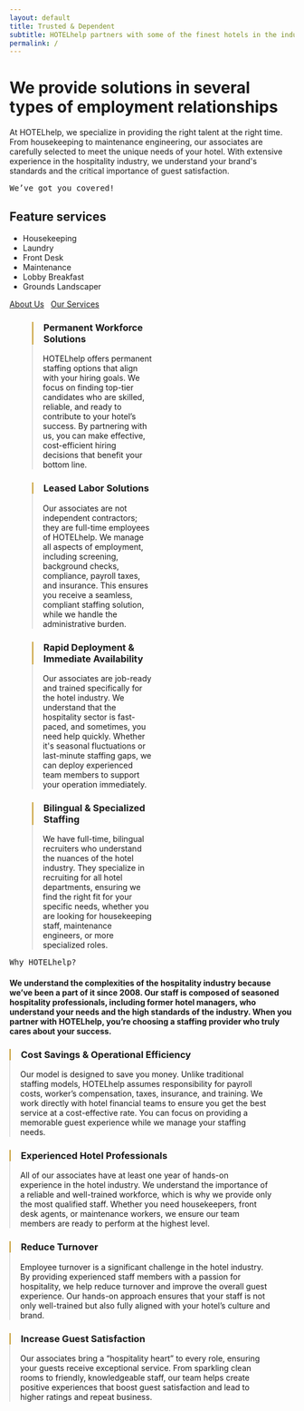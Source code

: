 ```yaml
---
layout: default
title: Trusted & Dependent
subtitle: HOTELhelp partners with some of the finest hotels in the industry
permalink: /
---
```


<div class="home-intro plus-tile-tx">
	<div class="container"> 
		<div class="flex fx-apart fx-wrap">
			<div class="intro">
				<h1>We provide solutions in several types of employment relationships</h1>
				<p>At HOTELhelp, we specialize in providing the right talent at the right time. From housekeeping to maintenance engineering, our associates are carefully selected to meet the unique needs of your hotel. With extensive experience in the hospitality industry, we understand your brand's standards and the critical importance of guest satisfaction.</p>
				<pre>We’ve got you covered!</pre>
				<h2 class="mt-1">Feature services</h2>
				<ul class="list-dash">
					<li>Housekeeping</li>
					<li>Laundry</li>
					<li>Front Desk</li>
					<li>Maintenance</li>
					<li>Lobby Breakfast</li>
					<li>Grounds Landscaper</li>
					<!-- <li>Bartender</li> -->
				</ul>
				<div class="btn-group">
					<a href="/about" class="btn">About Us</a> &nbsp; 
					<a href="/services" class="btn">Our Services</a>
				</div>
			</div>
			<div class="intro-perks">
					<div class="fx-item-2 fx-item-sm-1 mb-3"> 
						<div class="pro-item">
						<h3>Permanent Workforce Solutions</h3>
						<p class="mb-3">HOTELhelp offers permanent staffing options that align with your hiring goals. We focus on finding top-tier candidates who are skilled, reliable, and ready to contribute to your hotel’s success. By partnering with us, you can make effective, cost-efficient hiring decisions that benefit your bottom line.</p>
					</div>
					<div class="pro-item">
						<h3>Leased Labor Solutions</h3>
						<p class="mb-0">Our associates are not independent contractors; they are full-time employees of HOTELhelp. We manage all aspects of employment, including screening, background checks, compliance, payroll taxes, and insurance. This ensures you receive a seamless, compliant staffing solution, while we handle the administrative burden.</p>
					</div>
				</div>
				<div class="fx-item-2 fx-item-sm-1 mb-3">
					<div class="pro-item">
						<h3>Rapid Deployment & Immediate Availability</h3>
						<p class="mb-3">Our associates are job-ready and trained specifically for the hotel industry. We understand that the hospitality sector is fast-paced, and sometimes, you need help quickly. Whether it's seasonal fluctuations or last-minute staffing gaps, we can deploy experienced team members to support your operation immediately.</p>
					</div>
					<div class="pro-item">
						<h3>Bilingual & Specialized Staffing</h3>
						<p class="mb-0">We have full-time, bilingual recruiters who understand the nuances of the hotel industry. They specialize in recruiting for all hotel departments, ensuring we find the right fit for your specific needs, whether you are looking for housekeeping staff, maintenance engineers, or more specialized roles.</p>
					</div>
				</div>
			</div>
			<!-- Services Grid -->
			<!-- <div class="services-grid">
				<div class="flex fx-apart fx-wrap cards center">
					<div class="fx-item-2">
						<div class="card-item sm">
							<a class="card-link" href="/services/housekeeping" title="Housekeeping"></a>
							<div class="card-image">
								{% responsive_image path: assets/service-housekeeping.jpg %}
							</div> 
							<div class="card-meta">
								<h5>Housekeeping</h5>
							</div>
						</div>
					</div>
					<div class="fx-item-2">
						<div class="card-item sm">
							<a class="card-link" href="/services/laundry" title="Laundry"></a>
							<div class="card-image">
								{% responsive_image path: assets/service-laundry.jpg %}
							</div>
							<div class="card-meta">
								<h5>Overnight Housekeeping</h5>
							</div>
						</div>
					</div>
					<div class="fx-item-2">
						<div class="card-item sm">
							<a class="card-link" href="/services/front-desk" title="Front Desk"></a>
							<div class="card-image">
								{% responsive_image path: assets/service-lobby.jpg %}
							</div>
							<div class="card-meta">
								<h5>Front Desk</h5>
							</div>
						</div>
					</div>
					<div class="fx-item-2">
						<div class="card-item sm">
							<a class="card-link" href="/services/bartender" title="Bartender service"></a>
							<div class="card-image">
								{% responsive_image path: assets/service-bartender.jpg %}
							</div>
							<div class="card-meta">
								<h5>Bartender</h5>
							</div>
						</div>
					</div>
					<div class="fx-item-2">
						<div class="card-item sm">
							<a class="card-link" href="/services/maintenance" title="maintenance"></a>
							<div class="card-image">
								{% responsive_image path: assets/service-maintenance.jpg %}
							</div>
							<div class="card-meta"> 
								<h5>Maintenance</h5>
							</div>
						</div>
					</div>
					<div class="fx-item-2">
						<div class="card-item sm">
							<a class="card-link" href="/services/banquet" title="banquet service"></a>
							<div class="card-image">
								{% responsive_image path: assets/service-banquet.jpg %}
							</div>
							<div class="card-meta">
								<h5>Banquet</h5>
							</div>
						</div>
					</div>
					<div class="fx-item-2">
						<div class="card-item sm">
							<a class="card-link" href="/services/lobby-breakfast" title="Lobby Breakfast"></a>
							<div class="card-image">
								{% responsive_image path: assets/service-breakfast.jpg %}
							</div>
							<div class="card-meta">
								<h5>Lobby Breakfast</h5>
							</div>
						</div>
					</div>
					<div class="fx-item-2">
						<div class="card-item sm">
							<a class="card-link" href="/services/grounds" title="Grounds Landscaper"></a>
							<div class="card-image">
								{% responsive_image path: assets/service-landscaper.jpg %}
							</div>
							<div class="card-meta">
								<h5>Grounds</h5>
							</div>
						</div>
					</div>
				</div>
			</div>
		</div> -->
	</div>
</div>

<div class="home-pros">
	<div class="container pt-4 pb-4"> 
		<pre>Why HOTELhelp?</pre>
		<h4 class="mt-1 mb-2">We understand the complexities of the hospitality industry because we’ve been a part of it since 2008. Our staff is composed of seasoned hospitality professionals, including former hotel managers, who understand your needs and the high standards of the industry. When you partner with HOTELhelp, you’re choosing a staffing provider who truly cares about your success.</h4>
		<div class="flex fx-apart fx-wrap pt-2">
			<div class="fx-item-2 fx-item-sm-1 mb-3">
				<div class="pro-item">
					<h3>Cost Savings & Operational Efficiency</h3>
					<p class="mb-3">Our model is designed to save you money. Unlike traditional staffing models, HOTELhelp assumes responsibility for payroll costs, worker’s compensation, taxes, insurance, and training. We work directly with hotel financial teams to ensure you get the best service at a cost-effective rate. You can focus on providing a memorable guest experience while we manage your staffing needs.</p>
				</div>
				<div class="pro-item">
					<h3>Experienced Hotel Professionals</h3>
					<p class="mb-0">All of our associates have at least one year of hands-on experience in the hotel industry. We understand the importance of a reliable and well-trained workforce, which is why we provide only the most qualified staff. Whether you need housekeepers, front desk agents, or maintenance workers, we ensure our team members are ready to perform at the highest level.</p>
				</div>
			</div>
			<div class="fx-item-2 fx-item-sm-1 mb-3">
				<div class="pro-item">
					<h3>Reduce Turnover</h3>
					<p class="mb-3">Employee turnover is a significant challenge in the hotel industry. By providing experienced staff members with a passion for hospitality, we help reduce turnover and improve the overall guest experience. Our hands-on approach ensures that your staff is not only well-trained but also fully aligned with your hotel’s culture and brand.</p>
				</div>
				<div class="pro-item">
					<h3>Increase Guest Satisfaction</h3>
					<p class="mb-0">Our associates bring a “hospitality heart” to every role, ensuring your guests receive exceptional service. From sparkling clean rooms to friendly, knowledgeable staff, our team helps create positive experiences that boost guest satisfaction and lead to higher ratings and repeat business.</p>
				</div>
			</div>
		</div>
	</div>
</div>

<style>
.intro-perks {
	width: 50%;
	padding-left: 40px;
}
.pro-item {
	padding-left: 18px;
	border-left: 1px solid #ccc;
	padding-right: 40px;
}
.pro-item h3 {
	border-left: 2px solid #C59A2C;
	padding-left: 18px;
	margin-left: -19px!important;
}

@media (max-width: 766px) {
	.intro-perks {
		margin-top: 30px;
		padding-left: 0;
		width: 100%;
	}
}
</style>

<!-- {% include featured-cases.html %} -->